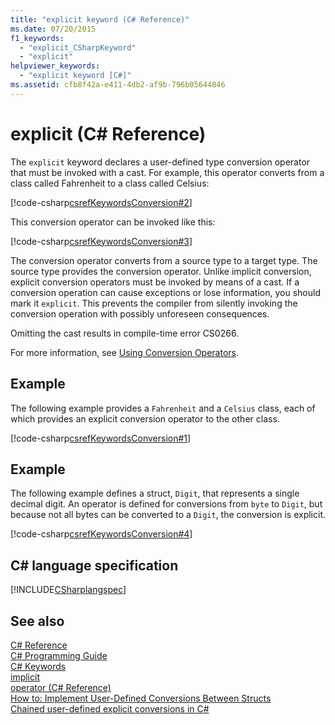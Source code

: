 ```yaml
---
title: "explicit keyword (C# Reference)"
ms.date: 07/20/2015
f1_keywords: 
  - "explicit_CSharpKeyword"
  - "explicit"
helpviewer_keywords: 
  - "explicit keyword [C#]"
ms.assetid: cfb8f42a-e411-4db2-af9b-796b05644846
---
```

# explicit (C# Reference)

The `explicit` keyword declares a user-defined type conversion operator that must be invoked with a cast. For example, this operator converts from a class called Fahrenheit to a class called Celsius:

[!code-csharp[csrefKeywordsConversion#2](~/samples/snippets/csharp/VS_Snippets_VBCSharp/csrefKeywordsConversion/CS/csrefKeywordsConversion.cs#2)]

This conversion operator can be invoked like this:

[!code-csharp[csrefKeywordsConversion#3](~/samples/snippets/csharp/VS_Snippets_VBCSharp/csrefKeywordsConversion/CS/csrefKeywordsConversion.cs#3)]

The conversion operator converts from a source type to a target type. The source type provides the conversion operator. Unlike implicit conversion, explicit conversion operators must be invoked by means of a cast. If a conversion operation can cause exceptions or lose information, you should mark it `explicit`. This prevents the compiler from silently invoking the conversion operation with possibly unforeseen consequences.

Omitting the cast results in compile-time error CS0266.

For more information, see [Using Conversion Operators](../../programming-guide/statements-expressions-operators/using-conversion-operators.md).

## Example

The following example provides a `Fahrenheit` and a `Celsius` class, each of which provides an explicit conversion operator to the other class.

[!code-csharp[csrefKeywordsConversion#1](~/samples/snippets/csharp/VS_Snippets_VBCSharp/csrefKeywordsConversion/CS/csrefKeywordsConversion.cs#1)]

## Example

The following example defines a struct, `Digit`, that represents a single decimal digit. An operator is defined for conversions from `byte` to `Digit`, but because not all bytes can be converted to a `Digit`, the conversion is explicit.

[!code-csharp[csrefKeywordsConversion#4](~/samples/snippets/csharp/VS_Snippets_VBCSharp/csrefKeywordsConversion/CS/csrefKeywordsConversion.cs#4)]

## C# language specification

[!INCLUDE[CSharplangspec](~/includes/csharplangspec-md.md)]

## See also

[C# Reference](../index.md)  
[C# Programming Guide](../../programming-guide/index.md)  
[C# Keywords](index.md)  
[implicit](implicit.md)  
[operator (C# Reference)](operator.md)  
[How to: Implement User-Defined Conversions Between Structs](../../programming-guide/statements-expressions-operators/how-to-implement-user-defined-conversions-between-structs.md)  
[Chained user-defined explicit conversions in C#](https://blogs.msdn.microsoft.com/ericlippert/2007/04/16/chained-user-defined-explicit-conversions-in-c/)  